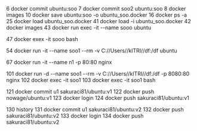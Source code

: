 
   6 docker commit ubuntu:soo
   7 docker commit soo2 ubuntu:soo
   8 docker images
  10 docker save ubuntu:soo -o ubuntu_soo.docker
  16 docker ps -a
  25 docker load ubuntu_soo.docker
  41 docker load -i ubuntu_soo.docker
  42 docker images
  43 docker run exec -it --name sooo ubuntu

  47 docker exex -it sooo bash

  54 docker run -it --name soo1 --rm -v C://Users//kITRI//df:/df ubuntu

  67 docker run -it --name n1 -p 80:80 nginx


 101  docker run -d --name soo1 --rm -v C://Users//kITRI//df:/df -p 8080:80 nginx
 102 docker exec -it soo1
 103 docker exec -it soo1 bash


 121 docker commit u1 sakuraci81/ubuntu:v1
 122 docker push nowage/ubuntu:v1
 123 docker login
 124 docker push sakuraci81/ubuntu:v1

 130 history
 131 docker commit u1 sakuraci81/ubuntu:v2
 132 docker push sakuraci81/ubuntu:v2
 133 docker login
 134 docker push sakuraci81/ubuntu:v2

